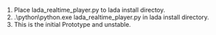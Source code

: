 1. Place lada_realtime_player.py to lada install directoy.
2. .\python\python.exe lada_realtime_player.py in lada install directory.
3. This is the initial Prototype and unstable.

